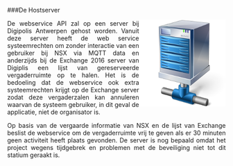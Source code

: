###De Hostserver

<img src="images/hostserver.png" alt="NSX Normalized Systems logo" width="200" height="" align="right">
<p style="text-align: justify;">De webservice API zal op een server bij Digipolis Antwerpen gehost worden. Vanuit deze server heeft de web service systeemrechten om zonder interactie van een gebruiker bij NSX via MQTT data en anderzijds bij de Exchange 2016 server van Digiplis een lijst van gereserveerde vergaderruimte op te halen. Het is de bedoeling dat de webservice ook extra systeemrechten krijgt op de Exchange server zodat deze vergaderzalen kan annuleren waarvan de systeem gebruiker, in dit geval de applicatie, niet de organisator is.</p>

<p style="text-align: justify;">Op basis van de vergaarde informatie van NSX en de lijst van Exchange beslist de webservice om de vergaderruimte vrij te geven als er 30 minuten geen activiteit heeft plaats gevonden. De server is nog bepaald omdat het project wegens tijdgebrek en problemen met de beveiliging niet tot dit statium geraakt is.</p>